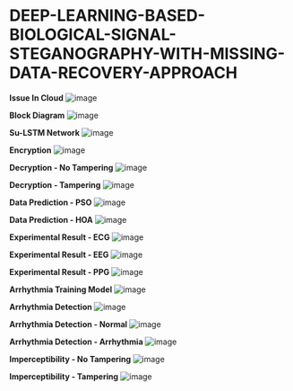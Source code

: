 # DEEP-LEARNING-BASED-BIOLOGICAL-SIGNAL-STEGANOGRAPHY-WITH-MISSING-DATA-RECOVERY-APPROACH

**Issue In Cloud**
![image](https://github.com/EKANATHAN-1001/DEEP-LEARNING-BASED-BIOLOGICAL-SIGNAL-STEGANOGRAPHY-WITH-MISSING-DATA-RECOVERY-APPROACH/assets/116795679/251f7706-3e29-4fe4-baf5-9d99c2e5bdf5)

**Block Diagram**
![image](https://github.com/EKANATHAN-1001/DEEP-LEARNING-BASED-BIOLOGICAL-SIGNAL-STEGANOGRAPHY-WITH-MISSING-DATA-RECOVERY-APPROACH/assets/116795679/5b82e173-830b-48ac-a359-b3d2abf4d218)

**Su-LSTM Network**
![image](https://github.com/EKANATHAN-1001/DEEP-LEARNING-BASED-BIOLOGICAL-SIGNAL-STEGANOGRAPHY-WITH-MISSING-DATA-RECOVERY-APPROACH/assets/116795679/b85c9bed-0f99-4601-972a-3be60d7b2695)

**Encryption**
![image](https://github.com/EKANATHAN-1001/DEEP-LEARNING-BASED-BIOLOGICAL-SIGNAL-STEGANOGRAPHY-WITH-MISSING-DATA-RECOVERY-APPROACH/assets/116795679/32448ca0-4185-439d-a629-6fee955d70c9)

**Decryption - No Tampering**
![image](https://github.com/EKANATHAN-1001/DEEP-LEARNING-BASED-BIOLOGICAL-SIGNAL-STEGANOGRAPHY-WITH-MISSING-DATA-RECOVERY-APPROACH/assets/116795679/1bd9d503-9c90-4fed-abba-ffcd1b90da26)

**Decryption - Tampering**
![image](https://github.com/EKANATHAN-1001/DEEP-LEARNING-BASED-BIOLOGICAL-SIGNAL-STEGANOGRAPHY-WITH-MISSING-DATA-RECOVERY-APPROACH/assets/116795679/6d9c2178-7463-4be1-b2e4-fd1c516fba4e)

**Data Prediction - PSO**
![image](https://github.com/EKANATHAN-1001/DEEP-LEARNING-BASED-BIOLOGICAL-SIGNAL-STEGANOGRAPHY-WITH-MISSING-DATA-RECOVERY-APPROACH/assets/116795679/ccbe2384-1f79-4ecc-8b5c-b794ff452927)

**Data Prediction - HOA**
![image](https://github.com/EKANATHAN-1001/DEEP-LEARNING-BASED-BIOLOGICAL-SIGNAL-STEGANOGRAPHY-WITH-MISSING-DATA-RECOVERY-APPROACH/assets/116795679/e69aa479-73e8-4a24-b3cd-f789f4fb9991)

**Experimental Result - ECG**
![image](https://github.com/EKANATHAN-1001/DEEP-LEARNING-BASED-BIOLOGICAL-SIGNAL-STEGANOGRAPHY-WITH-MISSING-DATA-RECOVERY-APPROACH/assets/116795679/2cc59c04-e673-4df0-b7c2-aa04cf96768a)

**Experimental Result - EEG**
![image](https://github.com/EKANATHAN-1001/DEEP-LEARNING-BASED-BIOLOGICAL-SIGNAL-STEGANOGRAPHY-WITH-MISSING-DATA-RECOVERY-APPROACH/assets/116795679/b1054ed1-7d86-4ddc-bf48-59c0d6fa5134)

**Experimental Result - PPG**
![image](https://github.com/EKANATHAN-1001/DEEP-LEARNING-BASED-BIOLOGICAL-SIGNAL-STEGANOGRAPHY-WITH-MISSING-DATA-RECOVERY-APPROACH/assets/116795679/b2e96a76-0d86-4cb1-a0d5-4c98999ac016)

**Arrhythmia Training Model**
![image](https://github.com/EKANATHAN-1001/DEEP-LEARNING-BASED-BIOLOGICAL-SIGNAL-STEGANOGRAPHY-WITH-MISSING-DATA-RECOVERY-APPROACH/assets/116795679/58d49ea5-bbdc-486e-97f4-89cbdb61b7e3)

**Arrhythmia Detection**
![image](https://github.com/EKANATHAN-1001/DEEP-LEARNING-BASED-BIOLOGICAL-SIGNAL-STEGANOGRAPHY-WITH-MISSING-DATA-RECOVERY-APPROACH/assets/116795679/9c069ed8-fba9-4882-b6bd-b7f6d8f648ee)

**Arrhythmia Detection - Normal**
![image](https://github.com/EKANATHAN-1001/DEEP-LEARNING-BASED-BIOLOGICAL-SIGNAL-STEGANOGRAPHY-WITH-MISSING-DATA-RECOVERY-APPROACH/assets/116795679/74e2575e-97ce-4402-94d7-1490cbb79f3e)

**Arrhythmia Detection - Arrhythmia**
![image](https://github.com/EKANATHAN-1001/DEEP-LEARNING-BASED-BIOLOGICAL-SIGNAL-STEGANOGRAPHY-WITH-MISSING-DATA-RECOVERY-APPROACH/assets/116795679/af7097f5-d9f5-49b9-aaf9-aa56bb364d30)

**Imperceptibility - No Tampering**
![image](https://github.com/EKANATHAN-1001/DEEP-LEARNING-BASED-BIOLOGICAL-SIGNAL-STEGANOGRAPHY-WITH-MISSING-DATA-RECOVERY-APPROACH/assets/116795679/be1aa9e1-5033-4e10-8017-28fe34535544)

**Imperceptibility - Tampering**
![image](https://github.com/EKANATHAN-1001/DEEP-LEARNING-BASED-BIOLOGICAL-SIGNAL-STEGANOGRAPHY-WITH-MISSING-DATA-RECOVERY-APPROACH/assets/116795679/387ef808-8263-4571-819e-1321006e0f63)
